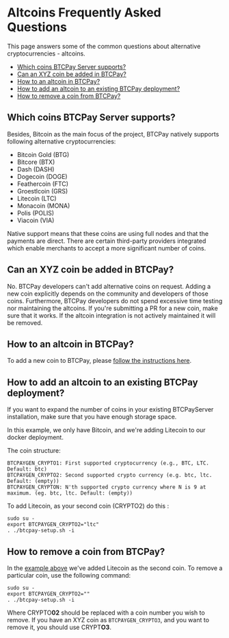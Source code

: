 # Altcoins Frequently Asked Questions

This page answers some of the common questions about alternative cryptocurrencies - altcoins.

* [Which coins BTCPay Server supports?](FAQ-Altcoin.md#which-coins-btcpay-server-supports)
* [Can an XYZ coin be added in BTCPay?](FAQ-Altcoin.md#can-an-xyz-coin-be-added-in-btcpay)
* [How to an altcoin in BTCPay?](FAQ-Altcoin.md#how-to-an-altcoin-in-btcpay)
* [How to add an altcoin to an existing BTCPay deployment?](FAQ-Altcoin.md#how-to-add-an-altcoin-to-an-existing-btcpay-deployment)
* [How to remove a coin from BTCPay?](FAQ-Altcoin.md#how-to-remove-a-coin-from-btcpay)

## Which coins BTCPay Server supports?
Besides, Bitcoin as the main focus of the project, BTCPay natively supports following alternative cryptocurrencies:

* Bitcoin Gold (BTG)
* Bitcore (BTX)
* Dash (DASH)
* Dogecoin (DOGE)
* Feathercoin (FTC)
* Groestlcoin (GRS)
* Litecoin (LTC)
* Monacoin (MONA)
* Polis (POLIS)
* Viacoin (VIA)

Native support means that these coins are using full nodes and that the payments are direct. There are certain third-party providers integrated which enable merchants to accept a more significant number of coins.

## Can an XYZ coin be added in BTCPay?
No. BTCPay developers can't add alternative coins on request. Adding a new coin explicitly depends on the community and developers of those coins. Furthermore, BTCPay developers do not spend excessive time testing nor maintaining the altcoins. If you're submitting a PR for a new coin, make sure that it works. If the altcoin integration is not actively maintained it will be removed.

## How to an altcoin in BTCPay?
To add a new coin to BTCPay, please [follow the instructions here](/Altcoins.md#how-can-i-add-an-altcoin-to-btcpayserver).

## How to add an altcoin to an existing BTCPay deployment?

If you want to expand the number of coins in your existing BTCPayServer installation, make sure that you have enough storage space.

In this example, we only have Bitcoin, and we're adding Litecoin to our docker deployment.

The coin structure:
```
BTCPAYGEN_CRYPTO1: First supported cryptocurrency (e.g., BTC, LTC. Default: btc)
BTCPAYGEN_CRYPTO2: Second supported crypto currency (e.g. btc, ltc. Default: (empty))
BTCPAYGEN_CRYPTON: N'th supported crypto currency where N is 9 at maximum. (eg. btc, ltc. Default: (empty))
```

To add Litecoin, as your second coin (CRYPTO2) do this :

```
sudo su -
export BTCPAYGEN_CRYPTO2="ltc"
. ./btcpay-setup.sh -i
```
## How to remove a coin from BTCPay?

In the [example above](#how-to-add-an-altcoin-to-an-existing-btcpay-deployment) we've added Litecoin as the second coin. To remove a particular coin, use the following command:
```
sudo su -
export BTCPAYGEN_CRYPTO2=""
. ./btcpay-setup.sh -i
```
Where CRYPTO**02** should be replaced with a coin number you wish to remove. If you have an XYZ coin as `BTCPAYGEN_CRYPTO3`, and you want to remove it, you should use CRYPT**O3**.
